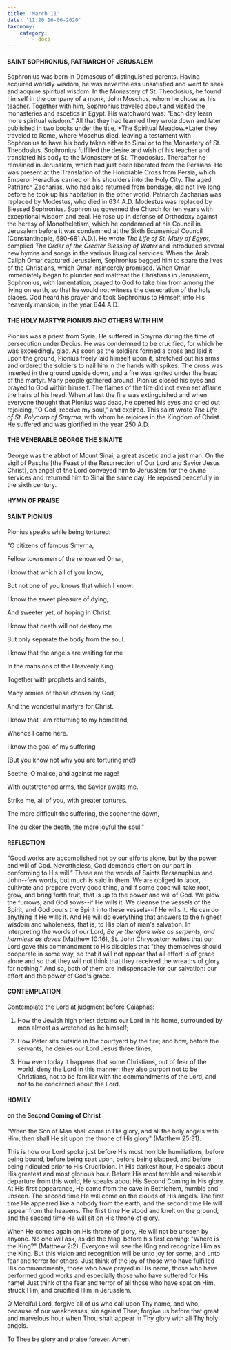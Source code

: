 ```yaml
---
title: 'March 11'
date: '11:20 16-06-2020'
taxonomy:
    category:
        - docs
---
```


#### SAINT SOPHRONIUS, PATRIARCH OF JERUSALEM

Sophronius was born in Damascus of distinguished parents. Having acquired worldly wisdom, he was nevertheless unsatisfied and went to seek and acquire spiritual wisdom. In the Monastery of St. Theodosius, he found himself in the company of a monk, John Moschus, whom he chose as his teacher. Together with him, Sophronius traveled about and visited the monasteries and ascetics in Egypt. His watchword was: "Each day learn more spiritual wisdom." All that they had learned they wrote down and later published in two books under the title, *The Spiritual Meadow.*Later they traveled to Rome, where Moschus died, leaving a testament with Sophronius to have his body taken either to Sinai or to the Monastery of St. Theodosius. Sophronius fulfilled the desire and wish of his teacher and translated his body to the Monastery of St. Theodosius. Thereafter he remained in Jerusalem, which had just been liberated from the Persians. He was present at the Translation of the Honorable Cross from Persia, which Emperor Heraclius carried on his shoulders into the Holy City. The aged Patriarch Zacharias, who had also returned from bondage, did not live long before he took up his habitation in the other world. Patriarch Zacharias was replaced by Modestus, who died in 634 A.D. Modestus was replaced by Blessed Sophronius. Sophronius governed the Church for ten years with exceptional wisdom and zeal. He rose up in defense of Orthodoxy against the heresy of Monotheletism, which he condemned at his Council in Jerusalem before it was condemned at the Sixth Ecumenical Council [Constantinople, 680-681 A.D.]. He wrote *The Life of St. Mary of Egypt,* complied *The Order of the Greater Blessing of Water* and introduced several new hymns and songs in the various liturgical services. When the Arab Caliph Omar captured Jerusalem, Sophronius begged him to spare the lives of the Christians, which Omar insincerely promised. When Omar immediately began to plunder and maltreat the Christians in Jerusalem, Sophronius, with lamentation, prayed to God to take him from among the living on earth, so that he would not witness the desecration of the holy places. God heard his prayer and took Sophronius to Himself, into His heavenly mansion, in the year 644 A.D.

#### THE HOLY MARTYR PIONIUS AND OTHERS WITH HIM

Pionius was a priest from Syria. He suffered in Smyrna during the time of persecution under Decius. He was condemned to be crucified, for which he was exceedingly glad. As soon as the soldiers formed a cross and laid it upon the ground, Pionius freely laid himself upon it, stretched out his arms and ordered the soldiers to nail him in the hands with spikes. The cross was inserted in the ground upside down, and a fire was ignited under the head of the martyr. Many people gathered around. Pionius closed his eyes and prayed to God within himself. The flames of the fire did not even set aflame the hairs of his head. When at last the fire was extinguished and when everyone thought that Pionius was dead, he opened his eyes and cried out rejoicing, "O God, receive my soul," and expired. This saint wrote *The Life of St. Polycarp of Smyrna,* with whom he rejoices in the Kingdom of Christ. He suffered and was glorified in the year 250 A.D.

#### THE VENERABLE GEORGE THE SINAITE

George was the abbot of Mount Sinai, a great ascetic and a just man. On the vigil of Pascha [the Feast of the Resurrection of Our Lord and Savior Jesus Christ], an angel of the Lord conveyed him to Jerusalem for the divine services and returned him to Sinai the same day. He reposed peacefully in the sixth century.



#### HYMN OF PRAISE

#### SAINT PIONIUS

Pionius speaks while being tortured:

"O citizens of famous Smyrna,

Fellow townsmen of the renowned Omar,

I know that which all of you know,

But not one of you knows that which I know:

I know the sweet pleasure of dying,

And sweeter yet, of hoping in Christ.

I know that death will not destroy me

But only separate the body from the soul.

I know that the angels are waiting for me

In the mansions of the Heavenly King,

Together with prophets and saints,

Many armies of those chosen by God,

And the wonderful martyrs for Christ.

I know that I am returning to my homeland,

Whence I came here.

I know the goal of my suffering

(But you know not why you are torturing me!)

Seethe, O malice, and against me rage!

With outstretched arms, the Savior awaits me.

Strike me, all of you, with greater tortures.

The more difficult the suffering, the sooner the dawn,

The quicker the death, the more joyful the soul."


#### REFLECTION

"Good works are accomplished not by our efforts alone, but by the power and will of God. Nevertheless, God demands effort on our part in conforming to His will." These are the words of Saints Barsanuphius and John--few words, but much is said in them. We are obliged to labor, cultivate and prepare every good thing, and if some good will take root, grow, and bring forth fruit, that is up to the power and will of God. We plow the furrows, and God sows--if He wills it. We cleanse the vessels of the Spirit, and God pours the Spirit into these vessels--if He wills it. He can do anything if He wills it. And He will do everything that answers to the highest wisdom and wholeness, that is, to His plan of man's salvation. In interpreting the words of our Lord, *Be ye therefore wise as serpents, and harmless as doves* (Matthew 10:16), St. John Chrysostom writes that our Lord gave this commandment to His disciples that "they themselves should cooperate in some way, so that it will not appear that all effort is of grace alone and so that they will not think that they received the wreaths of glory for nothing." And so, both of them are indispensable for our salvation: our effort and the power of God's grace.

#### CONTEMPLATION

Contemplate the Lord at judgment before Caiaphas:

1.  How the Jewish high priest detains our Lord in his home, surrounded by men almost as wretched as he himself;

1.  How Peter sits outside in the courtyard by the fire; and how, before the servants, he denies our Lord Jesus three times;

1.  How even today it happens that some Christians, out of fear of the world, deny the Lord in this manner: they also purport not to be Christians, not to be familiar with the commandments of the Lord, and not to be concerned about the Lord.



#### HOMILY

#### on the Second Coming of Christ

"When the Son of Man shall come in His glory, and all the holy angels with Him, then shall He sit upon the throne of His glory" (Matthew 25:31).

This is how our Lord spoke just before His most horrible humiliations, before being bound, before being spat upon, before being slapped, and before being ridiculed prior to His Crucifixion. In His darkest hour, He speaks about His greatest and most glorious hour. Before His most terrible and miserable departure from this world, He speaks about His Second Coming in His glory. At His first appearance, He came from the cave in Bethlehem, humble and unseen. The second time He will come on the clouds of His angels. The first time He appeared like a nobody from the earth, and the second time He will appear from the heavens. The first time He stood and knelt on the ground, and the second time He will sit on His throne of glory.

When He comes again on His throne of glory, He will not be unseen by anyone. No one will ask, as did the Magi before his first coming: "Where is the King?" (Matthew 2:2). Everyone will see the King and recognize Him as the King. But this vision and recognition will be unto joy for some, and unto fear and terror for others. Just think of the joy of those who have fulfilled His commandments, those who have prayed in His name, those who have performed good works and especially those who have suffered for His name! Just think of the fear and terror of all those who have spat on Him, struck Him, and crucified Him in Jerusalem.

O Merciful Lord, forgive all of us who call upon Thy name, and who, because of our weaknesses, sin against Thee; forgive us before that great and marvelous hour when Thou shalt appear in Thy glory with all Thy holy angels.

To Thee be glory and praise forever. Amen.

 
